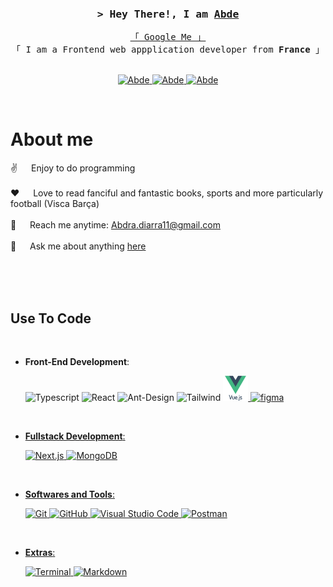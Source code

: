 <!-- Intro  -->
<h3 align="center">
        <samp>&gt; Hey There!, I am
                <b><a target="_blank" href="https://abde-portofolio.000webhostapp.com">Abde</a></b>
        </samp>
</h3>


<p align="center"> 
  <samp>
    <a href="https://www.google.com/search?q=Diarra+Abdramane+Hetic">「 Google Me 」</a>
    <br>
    「 I am a Frontend web appplication developer from <b>France</b> 」
    <br>
    <br>
  </samp>
</p>

<p align="center">
 <a href="https://abde-portofolio.000webhostapp.com" target="blank">
  <img src="https://img.shields.io/badge/Website-DC143C?style=for-the-badge&logo=medium&logoColor=white" alt="Abde" />
 </a>
 <a href="https://www.linkedin.com/in/abdramane-diarra-615101226/" target="_blank">
  <img src="https://img.shields.io/badge/LinkedIn-0077B5?style=for-the-badge&logo=linkedin&logoColor=white" alt="Abde"/>
 </a>
 <a href="https://dev.to/abde" target="_blank">
  <img src="https://img.shields.io/badge/dev.to-0A0A0A?style=for-the-badge&logo=dev.to&logoColor=white" alt="Abde" />
 </a> 
</p>
<br />

<!-- About Section -->
 # About me
 
<p>
  
 ✌️ &emsp; Enjoy to do programming<br/><br/>
 ❤️ &emsp; Love to read fanciful and fantastic books, sports and more particularly football (Visca Barça) <br/><br/>
 📧 &emsp; Reach me anytime: Abdra.diarra11@gmail.com <br/><br/>
 💬 &emsp; Ask me about anything [here](https://github.com/AbdeDev/AbdeDev/issues)

</p>

<br/>
<br/>
<br/>

## Use To Code

<br>   
    
- **Front-End Development**:

  ![Typescript](https://img.shields.io/badge/Typescript-007acc?style=for-the-badge&labelColor=black&logo=typescript&logoColor=007acc)
  ![React](https://img.shields.io/badge/-React-61DBFB?style=for-the-badge&labelColor=black&logo=react&logoColor=61DBFB)
  ![Ant-Design](https://img.shields.io/badge/AntDesign-0170FE?style=for-the-badge&logo=antdesign&logoColor=white)
  ![Tailwind](https://img.shields.io/badge/Tailwind_CSS-092749?style=for-the-badge&logo=tailwindcss&logoColor=06B6D4&labelColor=000000)
  </a> <a href="https://vuejs.org/" target="_blank" rel="noreferrer"> <img                                                                 src="https://raw.githubusercontent.com/devicons/devicon/master/icons/vuejs/vuejs-original-wordmark.svg" alt="vuejs" width="40"           height="40"/> </a>
  <a href="https://www.figma.com/" target="_blank" rel="noreferrer"> <img src="https://www.vectorlogo.zone/logos/figma/figma-icon.svg"     alt="figma" width="40" height="40"/>


 <br>

- **Fullstack Development**:

  ![Next.js](https://img.shields.io/badge/next.js-000000?style=for-the-badge&logo=nextdotjs&logoColor=white)
  ![MongoDB](https://img.shields.io/badge/MongoDB-4EA94B?style=for-the-badge&logo=mongodb&logoColor=white)

<br>

- **Softwares and Tools**:


    ![Git](https://img.shields.io/badge/git-%23F05033.svg?style=for-the-badge&logo=git&logoColor=white)
    ![GitHub](https://img.shields.io/badge/github-%23121011.svg?style=for-the-badge&logo=github&logoColor=white)
    ![Visual Studio Code](https://img.shields.io/badge/Visual%20Studio%20Code-0078d7.svg?style=for-the-badge&logo=visual-studio-code&logoColor=white)
    ![Postman](https://img.shields.io/badge/Postman-FF6C37?style=for-the-badge&logo=Postman&logoColor=white)

<br>

- **Extras**:

    ![Terminal](https://img.shields.io/badge/Terminal-%23054020?style=for-the-badge&logo=gnu-bash&logoColor=white)
    ![Markdown](https://img.shields.io/badge/markdown-%23000000.svg?style=for-the-badge&logo=markdown&logoColor=white)   



<br/>

